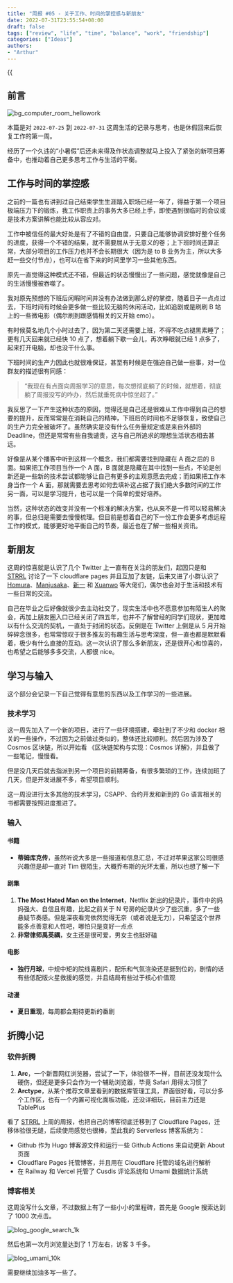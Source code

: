 ```yaml
---
title: "周报 #05 - 关于工作、时间的掌控感与新朋友"
date: 2022-07-31T23:55:54+08:00
draft: false
tags: ["review", "life", "time", "balance", "work", "friendship"]
categories: ["Ideas"]
authors:
- "Arthur"
---
```


{{<audio src="audios/here_after_us.mp3" caption="《后来的我们 - 五月天》" >}}

## 前言

![bg_computer_room_hellowork](https://pseudoyu.oss-cn-hangzhou.aliyuncs.com/images/bg_computer_room_hellowork.jpg)

本篇是对 `2022-07-25` 到 `2022-07-31` 这周生活的记录与思考，也是休假回来后恢复工作的第一周。

经历了一个久违的“小暑假”后还未来得及作状态调整就马上投入了紧张的新项目筹备中，也推动着自己更多思考工作与生活的平衡。

## 工作与时间的掌控感

之前的一篇也有讲到过自己结束学生生涯踏入职场已经一年了，得益于第一个项目极端压力下的锻炼，我工作职责上的事务大多已经上手，即使遇到很临时的会议或是技术方案讲解也能比较从容应对。

工作中被信任的最大好处是有了不错的自由度，只要自己能够协调安排好整个任务的进度，获得一个不错的结果，就不需要屈从于无意义的卷；上下班时间还算正常，大部分项目的工作压力也并不会长期很大（因为是 to B 业务为主，所以大多赶一些交付节点），也可以在省下来的时间里学习一些其他东西。

原先一直觉得这种模式还不错，但最近的状态慢慢出了一些问题，感觉就像是自己的生活慢慢被吞噬了。

我对原先预想的下班后闲暇时间并没有办法做到那么好的掌控，随着日子一点点过去，下班时间有时候会更多做一些比较无脑的休闲活动，比如追剧或是刷刷 B 站上的一些微电影（偶尔刷到跟感情相关的又开始 emo）。

有时候莫名地几个小时过去了，因为第二天还需要上班，不得不吃点褪黑素睡了；更有几天回来就已经快 10 点了，想着躺下歇一会儿，再次睁眼就已经 1 点多了，起来打开电脑，却也没干什么事。

下班时间的生产力因此也就很难保证，甚至有时候是在强迫自己做一些事，对一位群友的描述很有同感：

> “我现在有点面向周报学习的意思，每次想彻底躺了的时候，就想着，彻底躺了周报没写的咋办，然后就垂死病中惊坐起了。”

我反思了一下产生这种状态的原因，觉得还是自己还是很难从工作中得到自己的想要的提升，反而常常是在消耗自己的精神，下班后的时间也不足够恢复，致使自己的生产力完全被破坏了。虽然确实是没有什么任务量规定或是来自外部的 Deadline，但还是常常有些自我谴责，这与自己所追求的理想生活状态相去甚远。

好像是从某个播客中听到这样一个概念，我们都需要找到隐藏在 A 面之后的 B 面。如果把工作项目当作一个 A 面，B 面就是隐藏在其中找到一些点，不论是创新还是一些新的技术尝试都能够让自己有更多的主观意愿去完成；而如果把工作本身当作一个 A 面，那就需要去思考如何去填补这占据了我们绝大多数时间的工作另一面，可以是学习提升，也可以是一个简单的爱好培养。

当然，这种状态的改变并没有一个标准的解决方案，也从来不是一件可以轻易解决的事，但总归是需要去慢慢梳理。但目前是想着自己的下一份工作会更多考虑远程工作的模式，能够更好地平衡自己的节奏，最近也在了解一些相关资讯。

## 新朋友

这周的惊喜就是认识了几个 Twitter 上一直有在关注的朋友们，起因只是和 [STRRL](https://twitter.com/strrlthedev) 讨论了一下 cloudflare pages 并且互加了友链，后来又进了小群认识了 [Homura](https://twitter.com/RealAkemiHomura)、[Manjusaka](https://twitter.com/Manjusaka_Lee)、[新一](https://twitter.com/_a_wing) 和 [Xuanwo](https://twitter.com/OnlyXuanwo) 等大佬们，偶尔也会对于生活和技术有一些日常的交流。

自己在毕业之后好像就很少去主动社交了，现实生活中也不愿意参加有陌生人的聚会，再加上朋友圈入口已经关闭了四五年，也并不了解曾经的同学们现状，更加难以有什么交流的契机，一直处于封闭的状态。反倒是在 Twitter 上倒是从 5 月开始碎碎念很多，也常常惊叹于很多推友的有趣生活与思考深度，但一直也都是默默看着，极少有什么直接的互动。这一次认识了那么多新朋友，还是很开心和惊喜的，也希望之后能够多多交流，人都很 nice。

## 学习与输入

这个部分会记录一下自己觉得有意思的东西以及工作学习的一些进展。

### 技术学习

这一周先加入了一个新的项目，进行了一些环境搭建，牵扯到了不少和 docker 相关的一些操作，不过因为之前做过类似的，整体还比较顺利。然后因为涉及了 Cosmos 区块链，所以开始看 《区块链架构与实现：Cosmos 详解》，并且做了一些笔记，慢慢看。

但是没几天后就去指派到另一个项目的前期筹备，有很多繁琐的工作，连续加班了几天，但是开发进展不多，希望项目顺利。

这一周没进行太多其他的技术学习，CSAPP、合约开发和新到的 Go 语言相关的书都需要按照进度推进了。

### 输入

#### 书籍

- **蒂姆库克传**，虽然听说大多是一些报道和信息汇总，不过对苹果这家公司很感兴趣但是却一直对 Tim 很陌生，大概乔布斯的光环太重，所以也想了解一下

#### 剧集

1. **The Most Hated Man on the Internet**，Netflix 新出的纪录片，事件中的妈妈强大、自信且有趣，比起之前关于 N 号房的纪录片少了些沉重，多了一些悬疑节奏感。但是深夜看完依然觉得无奈（或者说是无力），只希望这个世界能多点善意和人性吧，哪怕只是变好一点点
2. **非常律师禹英禑**，女主还是很可爱，男女主也挺好磕

#### 电影

- **独行月球**，中规中矩的院线喜剧片，配乐和气氛渲染还是挺到位的，剧情的话有些低配版火星救援的感觉，并且结局有些过于核心价值观

#### 动漫

- **夏日重现**，每周都会期待更新的番剧

## 折腾小记

### 软件折腾

1. **Arc**，一个新晋网红浏览器，尝试了一下，体验很不一样，目前还没发现什么硬伤，但还是更多只会作为一个辅助浏览器，毕竟 Safari 用得太习惯了
2. **Arctype**，从某个推荐文章里看到的数据库管理工具，界面很好看，可以分多个工作区，也有一个内置可视化面板功能，还没详细玩，目前主力还是 TablePlus

看了 [STRRL](https://twitter.com/strrlthedev) 上周的周报，也把自己的博客彻底迁移到了 Cloudflare Pages，迁移体验很无缝，后续使用感觉也很棒，至此我的 Serverless 博客系统为：

- Github 作为 Hugo 博客源文件和运行一些 Github Actions 来自动更新 About 页面
- Cloudflare Pages 托管博客，并且用在 Cloudflare 托管的域名进行解析
- 在 Railway 和 Vercel 托管了 Cusdis 评论系统和 Umami 数据统计系统

### 博客相关

这周没写什么文章，不过数据上有了一些小小的里程碑，首先是 Google 搜索达到了 1000 次点击。

![blog_google_search_1k](https://pseudoyu.oss-cn-hangzhou.aliyuncs.com/images/blog_google_search_1k.jpeg)

然后也第一次月浏览量达到了 1 万左右，访客 3 千多。

![blog_umami_10k](https://pseudoyu.oss-cn-hangzhou.aliyuncs.com/images/blog_umami_10k.png)

需要继续加油多写一些了。